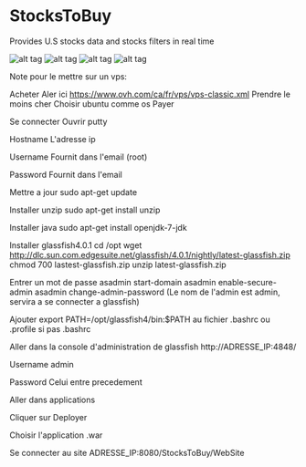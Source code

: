 StocksToBuy
===========

Provides U.S stocks data and stocks filters in real time

![alt tag](http://image-store.slidesharecdn.com/6056733a-0a10-11e4-9ff5-12313d0148e5-large.png)
![alt tag](http://image-store.slidesharecdn.com/68ce100e-0a10-11e4-b0ce-22000a98b2af-large.png)
![alt tag](http://image-store.slidesharecdn.com/75780f6c-0a10-11e4-9eda-12313d03353b-large.png)
![alt tag](http://image-store.slidesharecdn.com/7cf2aefa-0a10-11e4-85ca-12313b090d61-large.png)










Note pour le mettre sur un vps:

Acheter
Aler ici https://www.ovh.com/ca/fr/vps/vps-classic.xml
Prendre le moins cher
Choisir ubuntu comme os
Payer

Se connecter
Ouvrir putty

Hostname
L'adresse ip

Username
Fournit dans l'email (root)

Password
Fournit dans l'email

Mettre a jour
sudo apt-get update

Installer unzip
sudo apt-get install unzip

Installer java
sudo apt-get install openjdk-7-jdk

Installer glassfish4.0.1
cd /opt
wget http://dlc.sun.com.edgesuite.net/glassfish/4.0.1/nightly/latest-glassfish.zip
chmod 700 lastest-glassfish.zip
unzip latest-glassfish.zip

Entrer un mot de passe
asadmin start-domain
asadmin enable-secure-admin
asadmin change-admin-password (Le nom de l'admin est admin, servira a se connecter a glassfish)

Ajouter export PATH=/opt/glassfish4/bin:$PATH au fichier .bashrc ou .profile si pas .bashrc

Aller dans la console d'administration de glassfish
http://ADRESSE_IP:4848/

Username
admin

Password
Celui entre precedement

Aller dans applications

Cliquer sur Deployer

Choisir l'application .war

Se connecter au site
ADRESSE_IP:8080/StocksToBuy/WebSite
